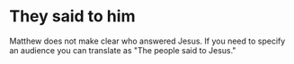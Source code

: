 
# They said to him
Matthew does not make clear who answered Jesus. If you need to specify an audience you can translate as "The people said to Jesus."